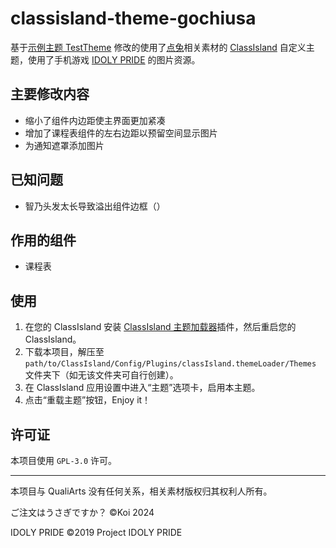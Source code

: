 # classisland-theme-gochiusa
基于[示例主题 TestTheme](https://github.com/ClassIsland/ClassIsland.ThemeLoader/tree/master/examples/TestTheme) 修改的使用了[点兔](https://gochiusa.com)相关素材的 [ClassIsland](https://classisland.tech) 自定义主题，使用了手机游戏 [IDOLY PRIDE](https://idolypride.jp) 的图片资源。

## 主要修改内容

- 缩小了组件内边距使主界面更加紧凑
- 增加了课程表组件的左右边距以预留空间显示图片
- 为通知遮罩添加图片

## 已知问题

- 智乃头发太长导致溢出组件边框（）

## 作用的组件

- 课程表

## 使用

1. 在您的 ClassIsland 安装 [ClassIsland 主题加载器](https://github.com/ClassIsland/ClassIsland.ThemeLoader)插件，然后重启您的 ClassIsland。
2. 下载本项目，解压至 `path/to/ClassIsland/Config/Plugins/classIsland.themeLoader/Themes` 文件夹下（如无该文件夹可自行创建）。
3. 在 ClassIsland 应用设置中进入“主题”选项卡，启用本主题。
4. 点击“重载主题”按钮，Enjoy it！

## 许可证

本项目使用 `GPL-3.0` 许可。

---

本项目与 QualiArts 没有任何关系，相关素材版权归其权利人所有。

ご注文はうさぎですか？ ©Koi 2024

IDOLY PRIDE ©2019 Project IDOLY PRIDE
